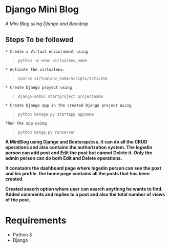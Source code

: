 # **Django Mini Blog**

*A Mini Blog using Django and Boostrap*

## Steps To be followed
    * Create a Virtual enviornment using 
 > `python -m venv virtualenv_name`

    * Activate the virtualenv.
> `source virtualenv_name/Scripts/activate`

    * Create Django project using
> `django-admin startproject projectname`

    * Create Django app in the created Django project using
   > `python manage.py startapp appname`

    *Run the app using
   > `python mange.py runserver`

**A MiniBlog using Django and Bootsrap/css. It can do all the CRUD operations and also contains the authorization system. The logedin person can add post and Edit the post but cannot Delete it. Only the admin person can do both Edit and Delete operations.**


**It conatains the dashboard page where logedin person can see the post and his profile. the home page contains all the posts that has been created.**

**Created seacrh option where user can search anything he wants to find. Added comments and replies to a post and also the total number of views of the post.**




# **Requirements**
* Python 3
* Django 



